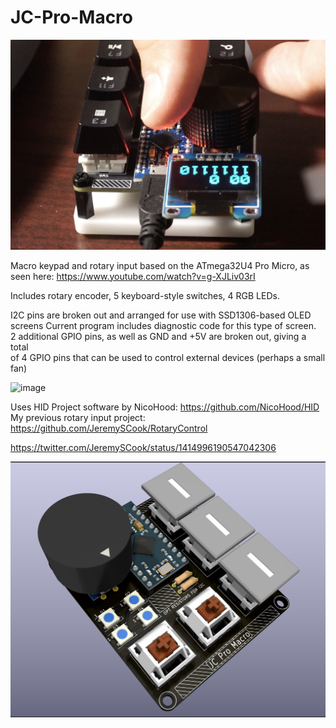 # JC-Pro-Macro

![image](JCPM1.jpg)

Macro keypad and rotary input based on the ATmega32U4 Pro Micro, as seen here: https://www.youtube.com/watch?v=g-XJLiv03rI

Includes rotary encoder, 5 keyboard-style switches, 4 RGB LEDs.

I2C pins are broken out and arranged for use with SSD1306-based OLED screens
Current program includes diagnostic code for this type of screen.  
2 additional GPIO pins, as well as GND and +5V are broken out, giving a total  
of 4 GPIO pins that can be used to control external devices (perhaps a small fan)

![image](JCPMFAN.jpg)

Uses HID Project software by NicoHood: https://github.com/NicoHood/HID  
My previous rotary input project: https://github.com/JeremySCook/RotaryControl

https://twitter.com/JeremySCook/status/1414996190547042306

![image](JCPMRender.png)
